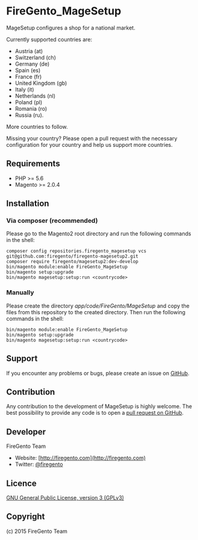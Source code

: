 FireGento_MageSetup
===================
MageSetup configures a shop for a national market. 

Currently supported countries are:
 
* Austria (at)
* Switzerland (ch)
* Germany (de)
* Spain (es)
* France (fr)
* United Kingdom (gb)
* Italy (it)
* Netherlands (nl)
* Poland (pl)
* Romania (ro)
* Russia (ru).

More countries to follow.

Missing your country? Please open a pull request with the necessary configuration for your country and help us support more countries.

Requirements
------------
- PHP     >= 5.6
- Magento >= 2.0.4

Installation
------------

### Via composer (recommended)

Please go to the Magento2 root directory and run the following commands in the shell:

```
composer config repositories.firegento_magesetup vcs git@github.com:firegento/firegento-magesetup2.git
composer require firegento/magesetup2:dev-develop
bin/magento module:enable FireGento_MageSetup
bin/magento setup:upgrade
bin/magento magesetup:setup:run <countrycode>
```

### Manually

Please create the directory *app/code/FireGento/MageSetup* and copy the files from this repository to the created directory. Then run the following commands in the shell:

```
bin/magento module:enable FireGento_MageSetup
bin/magento setup:upgrade
bin/magento magesetup:setup:run <countrycode>
```


Support
-------
If you encounter any problems or bugs, please create an issue on [GitHub](https://github.com/firegento/firegento-magesetup2/issues).

Contribution
------------
Any contribution to the development of MageSetup is highly welcome. The best possibility to provide any code is to open a [pull request on GitHub](https://help.github.com/articles/using-pull-requests).

Developer
---------
FireGento Team
* Website: [http://firegento.com](http://firegento.com)
* Twitter: [@firegento](https://twitter.com/firegento)

Licence
-------
[GNU General Public License, version 3 (GPLv3)](http://opensource.org/licenses/gpl-3.0)

Copyright
---------
(c) 2015 FireGento Team
